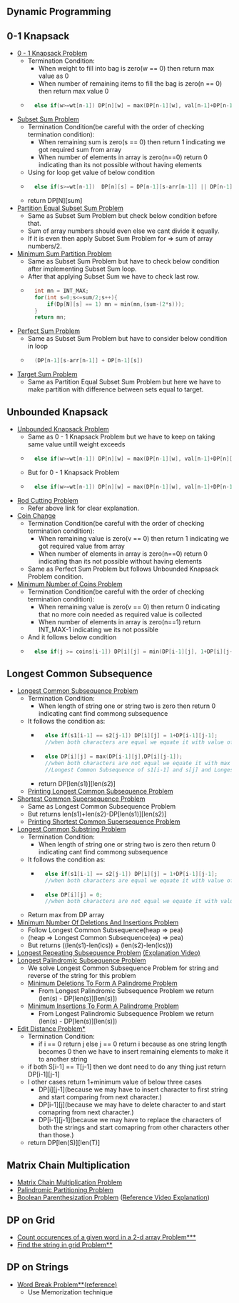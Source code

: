 ## Dynamic Programming

## 0-1 Knapsack
- [0 - 1 Knapsack Problem](https://practice.geeksforgeeks.org/problems/0-1-knapsack-problem0945/1)
    - Termination Condition:
        - When weight to fill into bag is zero(w == 0) then return max value as 0
        - When number of remaining items to fill the bag is zero(n == 0) then return max value 0
    - ```cpp
        else if(w>=wt[n-1]) DP[n][w] = max(DP[n-1][w], val[n-1]+DP[n-1][w-wt[n-1]]);
        ```
- [Subset Sum Problem](https://practice.geeksforgeeks.org/problems/subset-sum-problem-1611555638/1/?category[]=Dynamic%20Programming&category[]=Dynamic%20Programming&page=4&query=category[]Dynamic%20Programmingpage4category[]Dynamic%20Programming)
    - Termination Condition(be careful with the order of checking termination condition):
        - When remaining sum is zero(s == 0) then return 1 indicating we got required sum from array
        - When number of elements in array is zero(n==0) return 0 indicating than its not possible without having elements
    - Using for loop get value of below condition
    - ```cpp
        else if(s>=wt[n-1])  DP[n][s] = DP[n-1][s-arr[n-1]] || DP[n-1][s]
        ```
    - return DP[N][sum]
- [Partition Equal Subset Sum Problem](https://practice.geeksforgeeks.org/problems/subset-sum-problem2014/1)
    - Same as Subset Sum Problem but check below condition before that.
    - Sum of array numbers should even else we cant divide it equally.
    - If it is even then apply Subset Sum Problem for => sum of array numbers/2.
- [Minimum Sum Partition Problem](https://practice.geeksforgeeks.org/problems/minimum-sum-partition3317/1)
    - Same as Subset Sum Problem but have to check below condition after implementing Subset Sum loop.
    - After that applying Subset Sum we have to check last row.
    - ```cpp
        int mn = INT_MAX;
	    for(int s=0;s<=sum/2;s++){
	        if(Dp[N][s] == 1) mn = min(mn,(sum-(2*s)));
	    }
        return mn;
        ```
- [Perfect Sum Problem](https://practice.geeksforgeeks.org/problems/perfect-sum-problem5633/1#)
    - Same as Subset Sum Problem but have to consider below condition in loop
    - ```cpp 
        (DP[n-1][s-arr[n-1]] + DP[n-1][s])
        ````
- [Target Sum Problem](https://leetcode.com/problems/target-sum/)
    - Same as Partition Equal Subset Sum Problem but here we have to make partition with difference between sets equal to target.

## Unbounded Knapsack
- [Unbounded Knapsack Problem](https://practice.geeksforgeeks.org/problems/knapsack-with-duplicate-items4201/1)
    - Same as 0 - 1 Knapsack Problem but we have to keep on taking same value untill weight exceeds
    - ```cpp
        else if(w>=wt[n-1]) DP[n][w] = max(DP[n-1][w], val[n-1]+DP[n][w-wt[n-1]]);
        ```
    - But for 0 - 1 Knapsack Problem
    - ```cpp
        else if(w>=wt[n-1]) DP[n][w] = max(DP[n-1][w], val[n-1]+DP[n-1][w-wt[n-1]]);
        ```
- [Rod Cutting Problem](https://www.techiedelight.com/rod-cutting/)
    - Refer above link for clear explanation.
- [Coin Change](https://practice.geeksforgeeks.org/problems/coin-change2448/1)
    - Termination Condition(be careful with the order of checking termination condition):
        - When remaining value is zero(v == 0) then return 1 indicating we got required value from array
        - When number of elements in array is zero(n==0) return 0 indicating than its not possible without having elements
    - Same as Perfect Sum Problem but follows Unbounded Knapsack Problem condition.
- [Minimum Number of Coins Problem](https://practice.geeksforgeeks.org/problems/number-of-coins1824/1#)
    - Termination Condition(be careful with the order of checking termination condition):
        - When remaining value is zero(v == 0) then return 0 indicating that no more coin needed as required value is collected
        - When number of elements in array is zero(n==1) return INT_MAX-1 indicating we its not possible
    - And it follows below condition
    - ```cpp
        else if(j >= coins[i-1]) DP[i][j] = min(DP[i-1][j], 1+DP[i][j-coins[i-1]]);
        ```

## Longest Common Subsequence
- [Longest Common Subsequence Problem](https://practice.geeksforgeeks.org/problems/longest-common-subsequence-1587115620/1)
    - Termination Condition:
        - When length of string one or string two is zero then return 0 indicating cant find commong subsequence
    - It follows the condition as:
        - ```cpp
            else if(s1[i-1] == s2[j-1]) DP[i][j] = 1+DP[i-1][j-1]; 
            //when both characters are equal we equate it with value of Longest Common Subsequence of s1[i-1] and s[j-1] plus 1
            ```
        - ```cpp
            else DP[i][j] = max(DP[i-1][j],DP[i][j-1]);
            //when both characters are not equal we equate it with max value of 
            //Longest Common Subsequence of s1[i-1] and s[j] and Longest Common Subsequence of s1[i] and s[j-1]
            ```
        - return DP[len(s1)][len(s2)]
    - [Printing Longest Common Subsequence Problem](https://www.geeksforgeeks.org/printing-longest-common-subsequence/)
- [Shortest Common Supersequence Problem](https://practice.geeksforgeeks.org/problems/shortest-common-supersequence0322/1)
    - Same as Longest Common Subsequence Problem
    - But returns len(s1)+len(s2)-DP[len(s1)][len(s2)]
    - [Printing Shortest Common Supersequence Problem](https://www.geeksforgeeks.org/print-shortest-common-supersequence/)
- [Longest Common Substring Problem](https://practice.geeksforgeeks.org/problems/longest-common-substring1452/1)
    - Termination Condition:
        - When length of string one or string two is zero then return 0 indicating cant find commong subsequence
    - It follows the condition as:
        - ```cpp
            else if(s1[i-1] == s2[j-1]) DP[i][j] = 1+DP[i-1][j-1]; 
            //when both characters are equal we equate it with value of Longest Common Substring of s1[i-1] and s[j-1] plus 1
            ```
        - ```cpp
            else DP[i][j] = 0;
            //when both characters are not equal we equate it with value of 0 as continuity of substring broken
            ```
    - Return max from DP array
- [Minimum Number Of Deletions And Insertions Problem](https://practice.geeksforgeeks.org/problems/minimum-number-of-deletions-and-insertions0209/1)
    - Follow Longest Common Subsequence(heap => pea)
    - (heap => Longest Common Subsequence(ea) => pea)
    - But returns ((len(s1)-len(lcs)) + (len(s2)-len(lcs)))
- [Longest Repeating Subsequence Problem](https://practice.geeksforgeeks.org/problems/longest-repeating-subsequence2004/1)
[ (Explanation Video)](https://www.youtube.com/watch?v=hbTaCmQGqLg&list=PL_z_8CaSLPWekqhdCPmFohncHwz8TY2Go&index=30)
- [Longest Palindromic Subsequence Problem](https://practice.geeksforgeeks.org/problems/longest-palindromic-subsequence-1612327878/1)
    - We solve Longest Common Subsequence Problem for string and reverse of the string for this problem
    - [Minimum Deletions To Form A Palindrome Problem](https://practice.geeksforgeeks.org/problems/minimum-deletitions1648/1)
        - From Longest Palindromic Subsequence Problem we return (len(s) - DP[len(s)][len(s)])
    - [Minimum Insertions To Form A Palindrome Problem](https://practice.geeksforgeeks.org/problems/form-a-palindrome1455/1)
        - From Longest Palindromic Subsequence Problem we return (len(s) - DP[len(s)][len(s)])
- [Edit Distance Problem*](https://practice.geeksforgeeks.org/problems/edit-distance3702/1#)
    - Termination Condition:
        - if i == 0 return j else j == 0 return i because as one string length becomes 0 then we have to insert remaining elements to make it to another string
    - if both S[i-1] == T[j-1] then we dont need to do any thing just return DP[i-1][j-1]
    - I other cases return 1+minimum value of below three cases
        - DP[i][j-1](because we may have to insert character to first string and start comparing from next character.)
        - DP[i-1][j](because we may have to delete character to and start comapring from next character.)
        - DP[i-1][j-1](because we may have to replace the characters of both the strings and start comapring from other characters other than those.)
    - return DP[len(S)][len(T)]

## Matrix Chain Multiplication
- [Matrix Chain Multiplication Problem](https://practice.geeksforgeeks.org/problems/matrix-chain-multiplication0303/1)
- [Palindromic Partitioning Problem](https://practice.geeksforgeeks.org/problems/palindromic-patitioning4845/1#)
- [Boolean Parenthesization Problem](https://practice.geeksforgeeks.org/problems/boolean-parenthesization5610/1#) ([Reference Video Explanation](https://www.youtube.com/watch?v=bzXM1Zond9U&list=PL_z_8CaSLPWekqhdCPmFohncHwz8TY2Go&index=39))

## DP on Grid
- [Count occurences of a given word in a 2-d array Problem***](https://practice.geeksforgeeks.org/problems/count-occurences-of-a-given-word-in-a-2-d-array/1/#)
- [Find the string in grid Problem**](https://practice.geeksforgeeks.org/problems/find-the-string-in-grid0111/1#)

## DP on Strings
- [Word Break Problem**](https://practice.geeksforgeeks.org/problems/word-break1352/1#)[(reference)](https://www.youtube.com/watch?v=XtIGGdrF67E)
    - Use Memorization technique